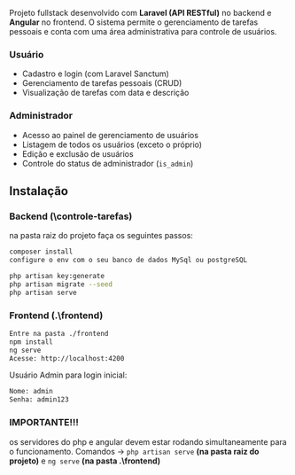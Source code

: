 Projeto fullstack desenvolvido com **Laravel (API RESTful)** no backend e **Angular** no frontend. O sistema permite o gerenciamento de tarefas pessoais e conta com uma área administrativa para controle de usuários.

### Usuário
- Cadastro e login (com Laravel Sanctum)
- Gerenciamento de tarefas pessoais (CRUD)
- Visualização de tarefas com data e descrição

### Administrador
- Acesso ao painel de gerenciamento de usuários
- Listagem de todos os usuários (exceto o próprio)
- Edição e exclusão de usuários
- Controle do status de administrador (`is_admin`)
## Instalação

### Backend (\controle-tarefas)
na pasta raiz do projeto faça os seguintes passos:

```bash
composer install
configure o env com o seu banco de dados MySql ou postgreSQL

php artisan key:generate
php artisan migrate --seed
php artisan serve
```

### Frontend (.\frontend)
```bash
Entre na pasta ./frontend
npm install
ng serve
Acesse: http://localhost:4200
```

Usuário Admin para login inicial:
```bash
Nome: admin
Senha: admin123
```

### IMPORTANTE!!!

os servidores do php e angular devem estar rodando simultaneamente para o funcionamento. Comandos -> `php artisan serve` **(na pasta raiz do projeto)** e `ng serve` **(na pasta .\frontend)**
